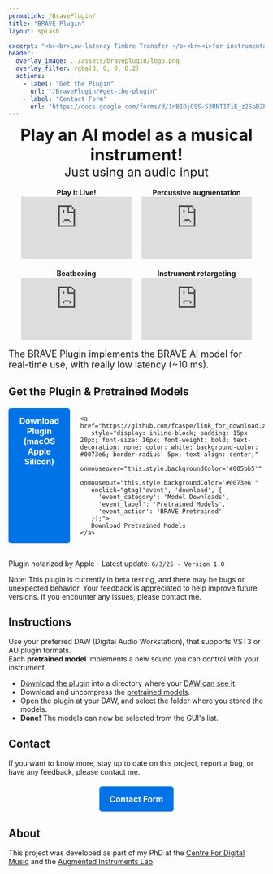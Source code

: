 ```yaml
---
permalink: /BravePlugin/
title: "BRAVE Plugin"
layout: splash

excerpt: "<b><br>Low-latency Timbre Transfer </b><br><i>for instrumental interaction</i>."
header:
  overlay_image: ../assets/braveplugin/logo.png
  overlay_filter: rgba(0, 0, 0, 0.2)
  actions:
    - label: "Get the Plugin"
      url: "/BravePlugin/#get-the-plugin"
    - label: "Contact Form"
      url: "https://docs.google.com/forms/d/1nB1DjQSS-S3RNT1TiE_z2SoBZPDdIY2svXx1yg-z2fY"
---
```


<script async src="https://www.googletagmanager.com/gtag/js?id=G-QW4Q5E6HGY"></script>
<script>
  window.dataLayer = window.dataLayer || [];
  function gtag(){dataLayer.push(arguments);}
  gtag('js', new Date());
  gtag('config', 'G-QW4Q5E6HGY');
</script>

<style>
.center {
  margin-left: auto;
  margin-right: auto;
  font-size: 140%;
}
.container {
    display: grid;
    grid-template-columns: repeat(2, 1fr); /* Always 2 columns on large screens */
    gap: 20px;
    max-width: 90%;
    margin: auto;
}
.video {
    text-align: center;
}
iframe {
    width: 100%;
    height: auto;
    aspect-ratio: 16 / 9; /* Maintain proper video ratio */
}

/* Stack into 1 column on smaller screens */
@media (max-width: 800px) {
    .container {
        grid-template-columns: 1fr;
    }
}
.download-container {
    display: flex;
    justify-content: center;
    gap: 20px;
    margin-top: 20px;
}
.download-button {
    display: inline-block;
    padding: 15px 20px;
    font-size: 16px;
    font-weight: bold;
    text-decoration: none;
    color: white;
    background-color: #0073e6;
    border-radius: 5px;
    text-align: center;
}
.download-button:hover {
    background-color: #005bb5;
}
</style>

<center><font size="+3"><b>Play an AI model as a musical instrument!<br></b></font></center>
<center><font size="+2">Just using an audio input<br></font></center>

<br>
<div class="container">
    <div class="video">
        <b>Play it Live!</b><br>
        <iframe src="https://www.youtube.com/embed/REJNKux2mzk" frameborder="0" allowfullscreen></iframe>
    </div>
    <div class="video">
        <b>Percussive augmentation</b><br>
        <iframe src="https://www.youtube.com/embed/CyBBOowaKqU" frameborder="0" allowfullscreen></iframe>
    </div>
    <div class="video">
        <b>Beatboxing</b><br>
        <iframe src="https://www.youtube.com/embed/J74Q5cVDZx4" frameborder="0" allowfullscreen></iframe>
    </div>
    <div class="video">
        <b>Instrument retargeting</b><br>
        <iframe src="https://www.youtube.com/embed/X9vOlyE8eRg" frameborder="0" allowfullscreen></iframe>
    </div>
</div>

<br>
<font size="+1">The BRAVE Plugin implements the <a href="/brave">BRAVE AI model</a> for real-time use, with really low latency (~10 ms).</font>


<h2>Get the Plugin & Pretrained Models</h2>
<div class="download-container">
    <a href="https://github.com/fcaspe/link_for_download_zip" 
       style="display: inline-block; padding: 15px 20px; font-size: 16px; font-weight: bold; text-decoration: none; color: white; background-color: #0073e6; border-radius: 5px; text-align: center;"
       onmouseover="this.style.backgroundColor='#005bb5'" 
       onmouseout="this.style.backgroundColor='#0073e6'"
       onclick="gtag('event', 'download', {
         'event_category': 'Plugin Downloads', 
         'event_label': 'MacOS ARM64',
         'event_action': 'BravePlugin v1.0.0'
       });">
       Download Plugin (macOS Apple Silicon)</a>

    <a href="https://github.com/fcaspe/link_for_download.zip" 
       style="display: inline-block; padding: 15px 20px; font-size: 16px; font-weight: bold; text-decoration: none; color: white; background-color: #0073e6; border-radius: 5px; text-align: center;"
       onmouseover="this.style.backgroundColor='#005bb5'" 
       onmouseout="this.style.backgroundColor='#0073e6'"
       onclick="gtag('event', 'download', {
         'event_category': 'Model Downloads', 
         'event_label': 'Pretrained Models',
         'event_action': 'BRAVE Pretrained'
       });">
       Download Pretrained Models
    </a>
</div>

<br>Plugin notarized by Apple - Latest update: `6/3/25 - Version 1.0`

Note: This plugin is currently in beta testing, and there may be bugs or unexpected behavior. Your feedback is appreciated to help improve future versions. If you encounter any issues, please contact me.

## Instructions

Use your preferred DAW (Digital Audio Workstation), that supports VST3 or AU plugin formats.  
Each **pretrained model** implements a new sound you can control with your instrument.

 - <a href="/BravePlugin/#get-the-plugin">Download the plugin</a> into a directory where your <a href="https://higherhz.com/adding-a-new-vst-synth-plugin-to-reaper/">DAW can see it</a>.
 - Download and uncompress the <a href="/BesselsTrick">pretrained models</a>.
 - Open the plugin at your DAW, and select the folder where you stored the models.
 - **Done!** The models can now be selected from the GUI's list.

## Contact

If you want to know more, stay up to date on this project, report a bug, or have any feedback, please contact me.

<div style="display: flex; justify-content: center; margin-top: 20px;">
    <a href="https://docs.google.com/forms/d/1nB1DjQSS-S3RNT1TiE_z2SoBZPDdIY2svXx1yg-z2fY" 
       style="display: inline-block; padding: 15px 20px; font-size: 16px; font-weight: bold; text-decoration: none; color: white; background-color: #0073e6; border-radius: 5px; text-align: center;"
       onmouseover="this.style.backgroundColor='#005bb5'" 
       onmouseout="this.style.backgroundColor='#0073e6'">
       Contact Form
    </a>
</div>

## About

This project was developed as part of my PhD at the <a href="https://c4dm.eecs.qmul.ac.uk/">Centre For Digital Music</a> and the <a href="http://instrumentslab.org/index.html">Augmented Instruments Lab</a>.
